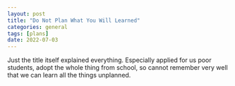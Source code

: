 ```yaml
---
layout: post
title: "Do Not Plan What You Will Learned"
categories: general
tags: [plans]
date: 2022-07-03
---
```


Just the title itself explained everything.
Especially applied for us poor students, adopt the whole thing from school, so cannot remember very well that we can learn all the things unplanned.
